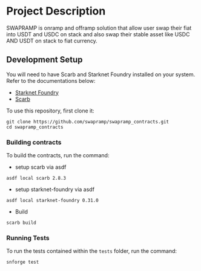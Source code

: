 # Project Description

SWAPRAMP is onramp and offramp solution that allow user swap their fiat into USDT and USDC on stack and also swap their stable asset like USDC AND USDT on stack to fiat currency.

## Development Setup

You will need to have Scarb and Starknet Foundry installed on your system. Refer to the documentations below:

- [Starknet Foundry](https://foundry-rs.github.io/starknet-foundry/index.html)
- [Scarb](https://docs.swmansion.com/scarb/download.html)

To use this repository, first clone it:

```
git clone https://github.com/swapramp/swapramp_contracts.git
cd swapramp_contracts
```

### Building contracts

To build the contracts, run the command:

- setup scarb via asdf

```
asdf local scarb 2.8.3
```

- setup starknet-foundry via asdf

```
asdf local starknet-foundry 0.31.0
```

- Build

```
scarb build
```

### Running Tests

To run the tests contained within the `tests` folder, run the command:

```
snforge test
```
